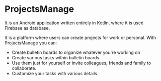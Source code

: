 # ProjectsManage

It is an Android application written entirely in Kotlin, where it is used Firebase as database.

It is a platform where users can create projects for work or personal.
With ProjectsManage you can:
- Create bulletin boards to organize whatever you're working on
- Create various tasks within bulletin boards
- Use them just for yourself or invite colleagues, friends and family to collaborate.
- Customize your tasks with various details
